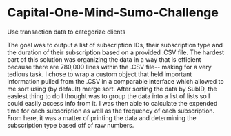 # Capital-One-Mind-Sumo-Challenge
Use transaction data to categorize clients

The goal was to output a list of subscription IDs, their subscription type and the duration of their subscription based on a provided .CSV file. The hardest part of this solution was organizing the data in a way that is efficient because there are 780,000 lines within the .CSV file-- making for a very tedious task. I chose to wrap a custom object that held important information pulled from the .CSV in a comparable interface which allowed to me sort using (by default) merge sort. After sorting the data by SubID, the easiest thing to do I thought was to group the data into a list of lists so I could easily access info from it. I was then able to calculate the expended time for each subscription as well as the frequency of each subscription. From here, it was a matter of printing the data and determining the subscription type based off of raw numbers.
